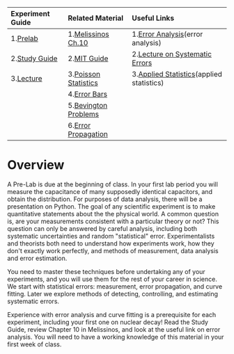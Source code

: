 [error analysis]: http://www.advancedlab.org/mediawiki/index.php?title=Error_Analysis_Notes
[applied statistics]: http://hyperphysics.phy-astr.gsu.edu/hbase/math/statcon.html#c1

| Experiment Guide                | Related Material                              | Useful Links                                             |
|:------------------------------- |:--------------------------------------------- |:-------------------------------------------------------- |
| 1.[Prelab](Prelab.pdf)          | 1.[Melissinos Ch.10](MelissinosCH10.pdf)      | 1.[Error Analysis](error analysis)                       |
| 2.[Study Guide](StudyGuide.pdf) | 2.[MIT Guide](MIT_Guide.pdf)                  | 2.[Lecture on Systematic Errors](SystematicsLecture.pdf) |
| 3.[Lecture](Lecture.pdf)        | 3.[Poisson Statistics](Poisson.pdf)           | 3.[Applied Statistics](applied statistics)               |
|                                 | 4.[Error Bars](ErrorBars.pdf)                 |                                                          |
|                                 | 5.[Bevington Problems](BevingtonProblems.pdf) |                                                          |
|                                 | 6.[Error Propagation](ErrorBars.pdf)          |                                                          |

# Overview
A Pre-Lab is due at the beginning of class. In your first lab period you will measure the capacitance of many supposedly identical capacitors, and obtain the distribution. For purposes of data analysis, there will be a presentation on Python. The goal of any scientific experiment is to make quantitative statements about the the physical world. A common question is, are your measurements consistent with a particular theory or not? This question can only be answered by careful analysis, including both systematic uncertainties and random "statistical" error. Experimentalists and theorists both need to understand how experiments work, how they don't exactly work perfectly, and methods of measurement, data analysis and error estimation.

You need to master these techniques before undertaking any of your experiments, and you will use them for the rest of your career in science. We start with statistical errors: measurement, error propagation, and curve fitting. Later we explore methods of detecting, controlling, and estimating systematic errors.

Experience with error analysis and curve fitting is a prerequisite for each experiment, including your first one on nuclear decay! Read the Study Guide, review Chapter 10 in Melissinos, and look at the useful link on error analysis. You will need to have a working knowledge of this material in your first week of class.

